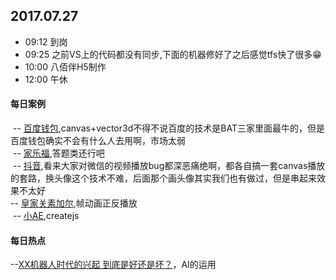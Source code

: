## 2017.07.27
* 09:12 到岗
* 09:25 之前VS上的代码都没有同步,下面的机器修好了之后感觉tfs快了很多😁 
* 10:00 八佰伴H5制作
* 12:00 午休



#### 每日案例
  -- [百度钱包](https://co.baifubao.com/content/mywallet/h5/yuanquan/index.html),canvas+vector3d不得不说百度的技术是BAT三家里面最牛的，但是百度钱包确实不会有什么人去用啊，市场太弱<br/>
  -- [家乐福](http://carrefourfsq.carrefourvip.com.cn/index.php),答题类还行吧<br/>
  -- [抖音](http://douyin.buyansu.com/cure_unhappy/),看来大家对微信的视频播放bug都深恶痛绝啊，都各自搞一套canvas播放的套路，换头像这个技术不难，后面那个画头像其实我们也有做过，但是串起来效果不太好<br/>
  -- [皇家关素加尔](http://wechat.myfriso.com/Treasure/),帧动画正反播放<br/>
  -- [小AE](http://neone-meeting.test.neone.com.cn/neone-invitation/page.html),createjs
 
 
 
#### 每日热点
  --[XX机器人时代的兴起 到底是好还是坏？](http://item.btime.com/33ckl0mgand97nq6obpo7qlnpns?from=mini)，AI的运用




